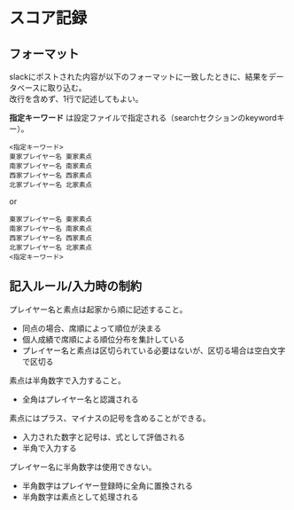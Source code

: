 # スコア記録

## フォーマット

slackにポストされた内容が以下のフォーマットに一致したときに、結果をデータベースに取り込む。  
改行を含めず、1行で記述してもよい。

**指定キーワード** は設定ファイルで指定される（searchセクションのkeywordキー）。

```
<指定キーワード>
東家プレイヤー名 東家素点
南家プレイヤー名 南家素点
西家プレイヤー名 西家素点
北家プレイヤー名 北家素点
```
or
```
東家プレイヤー名 東家素点
南家プレイヤー名 南家素点
西家プレイヤー名 西家素点
北家プレイヤー名 北家素点
<指定キーワード>
```

## 記入ルール/入力時の制約

プレイヤー名と素点は起家から順に記述すること。
- 同点の場合、席順によって順位が決まる
- 個人成績で席順による順位分布を集計している
- プレイヤー名と素点は区切られている必要はないが、区切る場合は空白文字で区切る

素点は半角数字で入力すること。
- 全角はプレイヤー名と認識される

素点にはプラス、マイナスの記号を含めることができる。
- 入力された数字と記号は、式として評価される
- 半角で入力する

プレイヤー名に半角数字は使用できない。
- 半角数字はプレイヤー登録時に全角に置換される
- 半角数字は素点として処理される

